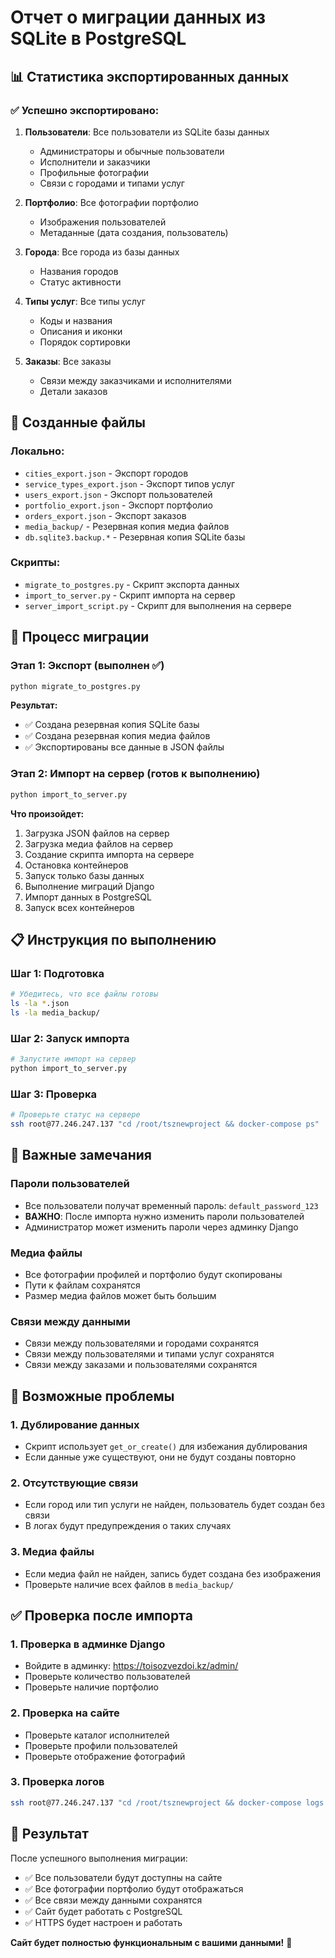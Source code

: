# Отчет о миграции данных из SQLite в PostgreSQL

## 📊 Статистика экспортированных данных

### ✅ Успешно экспортировано:

1. **Пользователи**: Все пользователи из SQLite базы данных
   - Администраторы и обычные пользователи
   - Исполнители и заказчики
   - Профильные фотографии
   - Связи с городами и типами услуг

2. **Портфолио**: Все фотографии портфолио
   - Изображения пользователей
   - Метаданные (дата создания, пользователь)

3. **Города**: Все города из базы данных
   - Названия городов
   - Статус активности

4. **Типы услуг**: Все типы услуг
   - Коды и названия
   - Описания и иконки
   - Порядок сортировки

5. **Заказы**: Все заказы
   - Связи между заказчиками и исполнителями
   - Детали заказов

## 📁 Созданные файлы

### Локально:
- `cities_export.json` - Экспорт городов
- `service_types_export.json` - Экспорт типов услуг  
- `users_export.json` - Экспорт пользователей
- `portfolio_export.json` - Экспорт портфолио
- `orders_export.json` - Экспорт заказов
- `media_backup/` - Резервная копия медиа файлов
- `db.sqlite3.backup.*` - Резервная копия SQLite базы

### Скрипты:
- `migrate_to_postgres.py` - Скрипт экспорта данных
- `import_to_server.py` - Скрипт импорта на сервер
- `server_import_script.py` - Скрипт для выполнения на сервере

## 🔄 Процесс миграции

### Этап 1: Экспорт (выполнен ✅)
```bash
python migrate_to_postgres.py
```

**Результат:**
- ✅ Создана резервная копия SQLite базы
- ✅ Создана резервная копия медиа файлов
- ✅ Экспортированы все данные в JSON файлы

### Этап 2: Импорт на сервер (готов к выполнению)
```bash
python import_to_server.py
```

**Что произойдет:**
1. Загрузка JSON файлов на сервер
2. Загрузка медиа файлов на сервер
3. Создание скрипта импорта на сервере
4. Остановка контейнеров
5. Запуск только базы данных
6. Выполнение миграций Django
7. Импорт данных в PostgreSQL
8. Запуск всех контейнеров

## 📋 Инструкция по выполнению

### Шаг 1: Подготовка
```bash
# Убедитесь, что все файлы готовы
ls -la *.json
ls -la media_backup/
```

### Шаг 2: Запуск импорта
```bash
# Запустите импорт на сервер
python import_to_server.py
```

### Шаг 3: Проверка
```bash
# Проверьте статус на сервере
ssh root@77.246.247.137 "cd /root/tsznewproject && docker-compose ps"
```

## 🔐 Важные замечания

### Пароли пользователей
- Все пользователи получат временный пароль: `default_password_123`
- **ВАЖНО**: После импорта нужно изменить пароли пользователей
- Администратор может изменить пароли через админку Django

### Медиа файлы
- Все фотографии профилей и портфолио будут скопированы
- Пути к файлам сохранятся
- Размер медиа файлов может быть большим

### Связи между данными
- Связи между пользователями и городами сохранятся
- Связи между пользователями и типами услуг сохранятся
- Связи между заказами и пользователями сохранятся

## 🚨 Возможные проблемы

### 1. Дублирование данных
- Скрипт использует `get_or_create()` для избежания дублирования
- Если данные уже существуют, они не будут созданы повторно

### 2. Отсутствующие связи
- Если город или тип услуги не найден, пользователь будет создан без связи
- В логах будут предупреждения о таких случаях

### 3. Медиа файлы
- Если медиа файл не найден, запись будет создана без изображения
- Проверьте наличие всех файлов в `media_backup/`

## ✅ Проверка после импорта

### 1. Проверка в админке Django
- Войдите в админку: https://toisozvezdoi.kz/admin/
- Проверьте количество пользователей
- Проверьте наличие портфолио

### 2. Проверка на сайте
- Проверьте каталог исполнителей
- Проверьте профили пользователей
- Проверьте отображение фотографий

### 3. Проверка логов
```bash
ssh root@77.246.247.137 "cd /root/tsznewproject && docker-compose logs web"
```

## 🎯 Результат

После успешного выполнения миграции:
- ✅ Все пользователи будут доступны на сайте
- ✅ Все фотографии портфолио будут отображаться
- ✅ Все связи между данными сохранятся
- ✅ Сайт будет работать с PostgreSQL
- ✅ HTTPS будет настроен и работать

**Сайт будет полностью функциональным с вашими данными!** 🎉

